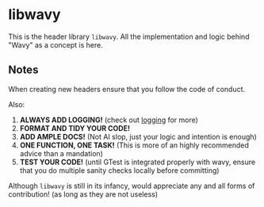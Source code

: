 # **libwavy**

This is the header library `libwavy`. All the implementation and logic behind "Wavy" as a concept is here.

## Notes 

When creating new headers ensure that you follow the code of conduct.

Also:

1. **ALWAYS ADD LOGGING!** (check out [logging](https://github.com/oinkognito/wavy/blob/main/libwavy/LOGGING.md) for more)
2. **FORMAT AND TIDY YOUR CODE!**
3. **ADD AMPLE DOCS!** (Not AI slop, just your logic and intention is enough)
4. **ONE FUNCTION, ONE TASK!** (This is more of an highly recommended advice than a mandation)
5. **TEST YOUR CODE!** (until GTest is integrated properly with wavy, ensure that you do multiple sanity checks locally before committing)

Although `libwavy` is still in its infancy, would appreciate any and all forms of contribution! (as long as they are not useless)
